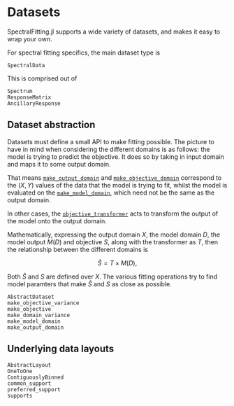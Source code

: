 # Datasets

SpectralFitting.jl supports a wide variety of datasets, and makes it easy to wrap your own.

For spectral fitting specifics, the main dataset type is

```@docs
SpectralData
```

This is comprised out of

```@docs
Spectrum
ResponseMatrix
AncillaryResponse
```


## Dataset abstraction

Datasets must define a small API to make fitting possible. The picture to have in mind when considering the different domains is as follows: the model is trying to predict the objective. It does so by taking in input domain and maps it to some output domain.

That means [`make_output_domain`](@ref) and [`make_objective_domain`](@ref) correspond to the $(X,Y)$ values of the data that the model is trying to fit, whilst the model is evaluated on the [`make_model_domain`](@ref), which need not be the same as the output domain.

In other cases, the [`objective_transformer`](@ref) acts to transform the output of the model onto the output domain. 

Mathematically, expressing the output domain $X$, the model domain $D$, the model output $M(D)$ and objective $S$, along with the transformer as $T$, then the relationship between the different domains is

```math
\hat{S} = T \times M(D),
```

Both $\hat{S}$ and $S$ are defined over $X$. The various fitting operations try to find model paramters that make $\hat{S}$ and $S$ as close as possible.

```@docs
AbstractDataset
make_objective_variance
make_objective
make_domain_variance
make_model_domain
make_output_domain
```

## Underlying data layouts

```@docs
AbstractLayout
OneToOne
ContiguouslyBinned
common_support
preferred_support
supports
```
